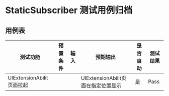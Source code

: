 # StaticSubscriber 测试用例归档

## 用例表

|测试功能|预置条件|输入|预期输出|是否自动|测试结果|
|--------------------------------|--------------------------------|--------------------------------|--------------------------------|--------------------------------|--------------------------------|
|UIExtensionAbilit页面拉起||   | UIExtensionAbilit页面在指定位置显示|是|Pass|